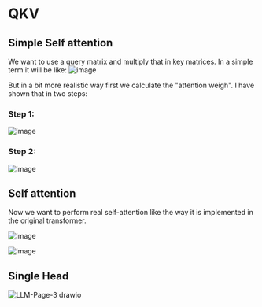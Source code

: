 # QKV

## Simple Self attention

We want to use a query matrix and multiply that in key matrices. In a simple term it will be like:
![image](https://github.com/user-attachments/assets/8f71f2cb-e96d-49bd-a688-679ad6e1c5a9)

But in a bit more realistic way first we calculate the "attention weigh". I have shown that in two steps:

### Step 1:


![image](https://github.com/user-attachments/assets/3183ec2c-7f6f-4ba5-8847-cefcf81af34b)

### Step 2:

![image](https://github.com/user-attachments/assets/de84c53b-cf77-4632-a28f-4a1407c83194)


## Self attention

Now we want to perform real self-attention like the way it is implemented in the original transformer.

![image](https://github.com/user-attachments/assets/04e00326-fc32-4a72-8776-5ee10ad15768)


![image](https://github.com/user-attachments/assets/fdf48328-0a0c-422d-bdea-d2e1ed6faeb4)


## Single Head 
![LLM-Page-3 drawio](https://github.com/user-attachments/assets/e0e1ff14-707f-4614-a551-6bc3cca47208)





